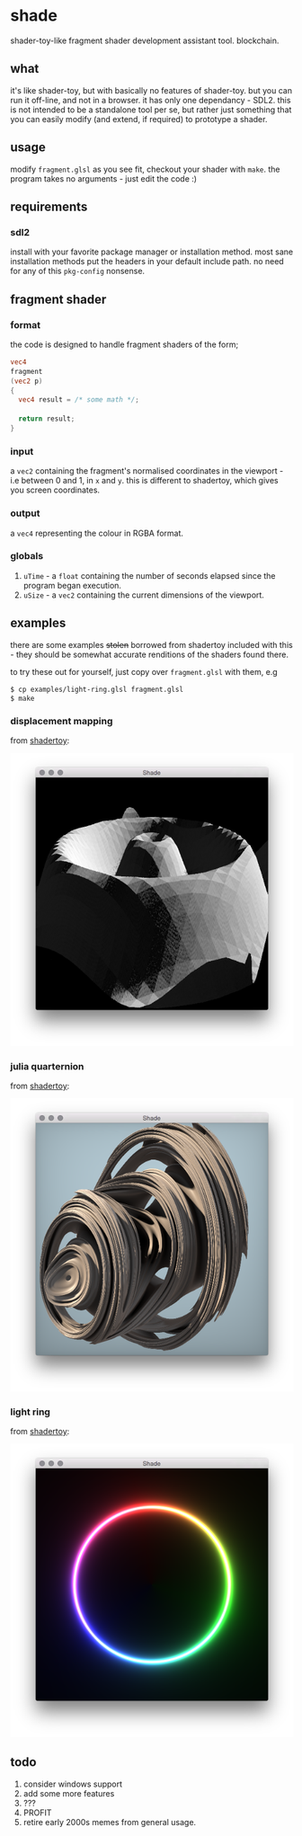 # shade
shader-toy-like fragment shader development assistant tool. blockchain.

## what
it's like shader-toy, but with basically no features of shader-toy. but you can run it off-line, and not in a browser. it has only one dependancy - SDL2. this is not intended to be a standalone tool per se, but rather just something that you can easily modify (and extend, if required) to prototype a shader.

## usage
modify `fragment.glsl` as you see fit, checkout your shader with `make`. the program takes no arguments - just edit the code :)

## requirements
### sdl2
install with your favorite package manager or installation method. most sane installation methods put the headers in your default include path. no need for any of this `pkg-config` nonsense.

## fragment shader
### format
the code is designed to handle fragment shaders of the form;

```glsl
vec4
fragment
(vec2 p)
{
  vec4 result = /* some math */;

  return result;
}
```

### input
a `vec2` containing the fragment's normalised coordinates in the viewport - i.e between 0 and 1, in `x` and `y`. this is different to shadertoy, which gives you screen coordinates.

### output
a `vec4` representing the colour in RGBA format.

### globals
1. `uTime` - a `float` containing the number of seconds elapsed since the program began execution.
2. `uSize` - a `vec2` containing the current dimensions of the viewport.

## examples
there are some examples ~~stolen~~ borrowed from shadertoy included with this - they should be somewhat accurate renditions of the shaders found there.

to try these out for yourself, just copy over `fragment.glsl` with them, e.g

```
$ cp examples/light-ring.glsl fragment.glsl
$ make
```

### displacement mapping
from [shadertoy](https://www.shadertoy.com/view/MtBSzd):

![screenshot](./img/displacement-mapping.png "displacement mapping example")

### julia quarternion
from [shadertoy](https://www.shadertoy.com/view/MsfGRr):

![screenshot](./img/julia-quarternion.png "julia quarternion example")

### light ring
from [shadertoy](https://www.shadertoy.com/view/XdlSDs):

![screenshot](./img/light-ring.png "light ring example")


## todo
1. consider windows support
1. add some more features
1. ???
1. PROFIT
1. retire early 2000s memes from general usage.

